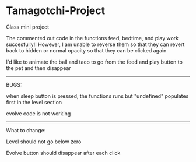 # Tamagotchi-Project
Class mini project

The commented out code in the functions feed, bedtime, and play work succesfully!!
However, I am unable to reverse them so that they can revert back to hidden or normal opacity so that they can be clicked again

I'd like to animate the ball and taco to go from the feed and play button to the pet and then disappear
________________________________________________________________________________
BUGS:

when sleep button is pressed, the functions runs but "undefined" populates first in the level section

evolve code is not working

________________________________________________________________________________
What to change:

Level should not go below zero

Evolve button should disappear after each click


